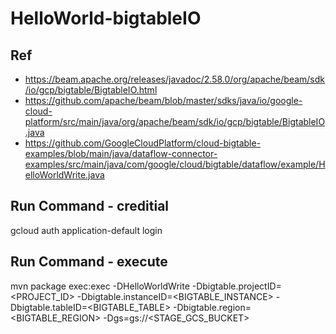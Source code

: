 # HelloWorld-bigtableIO

## Ref
- https://beam.apache.org/releases/javadoc/2.58.0/org/apache/beam/sdk/io/gcp/bigtable/BigtableIO.html
- https://github.com/apache/beam/blob/master/sdks/java/io/google-cloud-platform/src/main/java/org/apache/beam/sdk/io/gcp/bigtable/BigtableIO.java
- https://github.com/GoogleCloudPlatform/cloud-bigtable-examples/blob/main/java/dataflow-connector-examples/src/main/java/com/google/cloud/bigtable/dataflow/example/HelloWorldWrite.java

## Run Command - creditial
gcloud auth application-default login

## Run Command - execute
mvn package exec:exec -DHelloWorldWrite -Dbigtable.projectID=<PROJECT_ID> -Dbigtable.instanceID=<BIGTABLE_INSTANCE> -Dbigtable.tableID=<BIGTABLE_TABLE> -Dbigtable.region=<BIGTABLE_REGION> -Dgs=gs://<STAGE_GCS_BUCKET>
